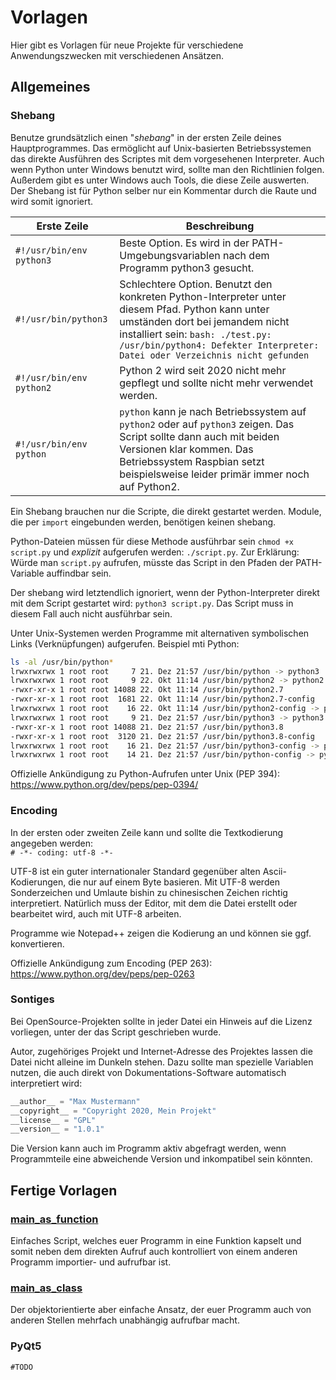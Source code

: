 # Vorlagen
Hier gibt es Vorlagen für neue Projekte für verschiedene Anwendungszwecken mit verschiedenen Ansätzen.

## Allgemeines

### Shebang
Benutze grundsätzlich einen "_shebang_" in der ersten Zeile deines Hauptprogrammes. Das ermöglicht auf Unix-basierten Betriebssystemen das direkte Ausführen des Scriptes mit dem vorgesehenen Interpreter. Auch wenn Python unter Windows benutzt wird, sollte man den Richtlinien folgen. Außerdem gibt es unter Windows auch Tools, die diese Zeile auswerten. Der Shebang ist für Python selber nur ein Kommentar durch die Raute und wird somit ignoriert.

| Erste Zeile | Beschreibung |
|----------------------------|-----------------------------------------------------------------------------------------|
| `#!/usr/bin/env python3`   | Beste Option. Es wird in der PATH-Umgebungsvariablen nach dem Programm python3 gesucht. |
| `#!/usr/bin/python3`       | Schlechtere Option. Benutzt den konkreten Python-Interpreter unter diesem Pfad. Python kann unter umständen dort bei jemandem nicht installiert sein: `bash: ./test.py: /usr/bin/python4: Defekter Interpreter: Datei oder Verzeichnis nicht gefunden` |
| `#!/usr/bin/env python2`   | Python 2 wird seit 2020 nicht mehr gepflegt und sollte nicht mehr verwendet werden.  |
| `#!/usr/bin/env python`    | `python` kann je nach Betriebssystem auf `python2` oder auf `python3` zeigen. Das Script sollte  dann auch mit beiden Versionen klar kommen. Das Betriebssystem Raspbian setzt beispielsweise leider primär immer noch auf Python2. |

Ein Shebang brauchen nur die Scripte, die direkt gestartet werden. Module, die per `import` eingebunden werden, benötigen keinen shebang.

Python-Dateien müssen für diese Methode ausführbar sein `chmod +x script.py` und *explizit* aufgerufen werden: `./script.py`. Zur Erklärung: Würde man `script.py` aufrufen, müsste das Script in den Pfaden der PATH-Variable auffindbar sein.

Der shebang wird letztendlich ignoriert, wenn der Python-Interpreter direkt mit dem Script gestartet wird: `python3 script.py`. Das Script muss in diesem Fall auch nicht ausführbar sein.

Unter Unix-Systemen werden Programme mit alternativen symbolischen Links (Verknüpfungen) aufgerufen. Beispiel mti Python:
```bash
ls -al /usr/bin/python*
lrwxrwxrwx 1 root root     7 21. Dez 21:57 /usr/bin/python -> python3
lrwxrwxrwx 1 root root     9 22. Okt 11:14 /usr/bin/python2 -> python2.7
-rwxr-xr-x 1 root root 14088 22. Okt 11:14 /usr/bin/python2.7
-rwxr-xr-x 1 root root  1681 22. Okt 11:14 /usr/bin/python2.7-config
lrwxrwxrwx 1 root root    16 22. Okt 11:14 /usr/bin/python2-config -> python2.7-config
lrwxrwxrwx 1 root root     9 21. Dez 21:57 /usr/bin/python3 -> python3.8
-rwxr-xr-x 1 root root 14088 21. Dez 21:57 /usr/bin/python3.8
-rwxr-xr-x 1 root root  3120 21. Dez 21:57 /usr/bin/python3.8-config
lrwxrwxrwx 1 root root    16 21. Dez 21:57 /usr/bin/python3-config -> python3.8-config
lrwxrwxrwx 1 root root    14 21. Dez 21:57 /usr/bin/python-config -> python3-config
```

Offizielle Ankündigung zu Python-Aufrufen unter Unix (PEP 394): https://www.python.org/dev/peps/pep-0394/

### Encoding
In der ersten oder zweiten Zeile kann und sollte die Textkodierung angegeben werden:  
`# -*- coding: utf-8 -*-`

UTF-8 ist ein guter internationaler Standard gegenüber alten Ascii-Kodierungen, die nur auf einem Byte basieren. Mit UTF-8 werden Sonderzeichen und Umlaute bishin zu chinesischen Zeichen richtig interpretiert. Natürlich muss der Editor, mit dem die Datei erstellt oder bearbeitet wird, auch mit UTF-8 arbeiten.

Programme wie Notepad++ zeigen die Kodierung an und können sie ggf. konvertieren.

Offizielle Ankündigung zum Encoding (PEP 263): https://www.python.org/dev/peps/pep-0263

### Sontiges
Bei OpenSource-Projekten sollte in jeder Datei ein Hinweis auf die Lizenz vorliegen, unter der das Script geschrieben wurde.

Autor, zugehöriges Projekt und Internet-Adresse des Projektes lassen die Datei nicht alleine im Dunkeln stehen. Dazu sollte man spezielle Variablen nutzen, die auch direkt von Dokumentations-Software automatisch interpretiert wird:
```python
__author__ = "Max Mustermann"
__copyright__ = "Copyright 2020, Mein Projekt"
__license__ = "GPL"
__version__ = "1.0.1"
```
Die Version kann auch im Programm aktiv abgefragt werden, wenn Programmteile eine abweichende Version und inkompatibel sein könnten.

## Fertige Vorlagen

### [main_as_function](main_as_function/README.md)
Einfaches Script, welches euer Programm in eine Funktion kapselt und somit neben dem direkten Aufruf auch kontrolliert von einem anderen Programm importier- und aufrufbar ist.

### [main_as_class](main_as_class/README.md)
Der objektorientierte aber einfache Ansatz, der euer Programm auch von anderen Stellen mehrfach unabhängig aufrufbar macht.

### PyQt5
`#TODO`
